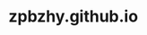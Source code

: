 # zpbzhy.github.io
<html>
	<head>
		<meta name="viewport" content="width=device-width, initial-scale=1, maximum-scale=1, user-scalable=0">
		<title></title>
		<style>
			*{
				padding: 0;
				margin: 0;
			}

			#q{
				position: relative;
			}

			#q img{
				width: 100%;
				height: 100%;
			}

			#k{
				position: absolute;
				top: 50%;
				left: 37%;
				width: 120px;
				height: 20px;
				text-align: center;
				}

			#k a{
				font-size: 30px;
				text-decoration: none;
				color: yellow;
				text-shadow: 0 0 10px rgba(0,0,0,0.5);
				}

				
		</style>
	</head>
	<body>
		<div id="q">
			<img src="E:\zhyyx\img\qh1.jpg" alt="">
		</div>
		<div id="k">
			<p><a href="http://">开始游戏</a></p>
		</div>
	</body>
</html>
